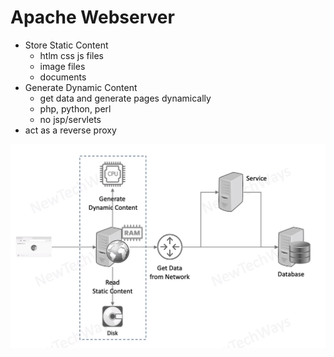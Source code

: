 # Apache Webserver

- Store Static Content
  - htlm css js files
  - image files
  - documents
- Generate Dynamic Content
  - get data and generate pages dynamically
  - php, python, perl
  - no jsp/servlets
- act as a reverse proxy

![Alt text](image-3.png)
